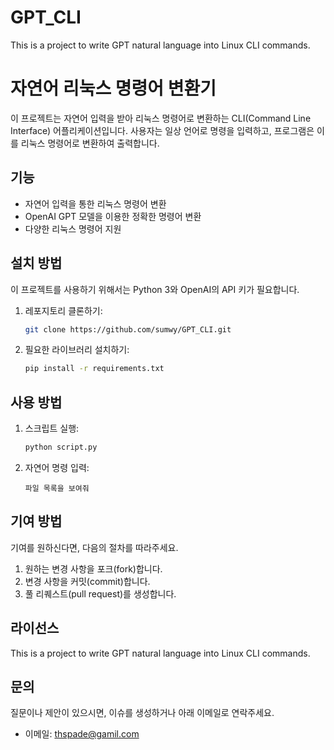 # GPT_CLI
This is a project to write GPT natural language into Linux CLI commands.


# 자연어 리눅스 명령어 변환기

이 프로젝트는 자연어 입력을 받아 리눅스 명령어로 변환하는 CLI(Command Line Interface) 어플리케이션입니다. 사용자는 일상 언어로 명령을 입력하고, 프로그램은 이를 리눅스 명령어로 변환하여 출력합니다.

## 기능

- 자연어 입력을 통한 리눅스 명령어 변환
- OpenAI GPT 모델을 이용한 정확한 명령어 변환
- 다양한 리눅스 명령어 지원

## 설치 방법

이 프로젝트를 사용하기 위해서는 Python 3와 OpenAI의 API 키가 필요합니다.

1. 레포지토리 클론하기:
   ```bash
   git clone https://github.com/sumwy/GPT_CLI.git
   ```
2. 필요한 라이브러리 설치하기:
   ```bash
   pip install -r requirements.txt
   ```

## 사용 방법

1. 스크립트 실행:
   ```bash
   python script.py
   ```
2. 자연어 명령 입력:
   ```
   파일 목록을 보여줘
   ```

## 기여 방법

기여를 원하신다면, 다음의 절차를 따라주세요.

1. 원하는 변경 사항을 포크(fork)합니다.
2. 변경 사항을 커밋(commit)합니다.
3. 풀 리퀘스트(pull request)를 생성합니다.

## 라이선스

This is a project to write GPT natural language into Linux CLI commands.

## 문의

질문이나 제안이 있으시면, 이슈를 생성하거나 아래 이메일로 연락주세요.

- 이메일: thspade@gamil.com


